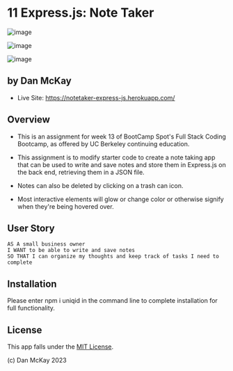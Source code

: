 # 11 Express.js: Note Taker

![image](https://img.shields.io/badge/License-MIT-slateblue.svg)

![image](https://user-images.githubusercontent.com/123746582/235347808-e7ef6c67-f910-42ea-b9c6-1413673d89d3.png)

![image](https://user-images.githubusercontent.com/123746582/235347773-6484d7f2-dc82-4649-83a9-8f9117075f41.png)


## by Dan McKay

* Live Site: https://notetaker-express-js.herokuapp.com/

## Overview

* This is an assignment for week 13 of BootCamp Spot's Full Stack Coding Bootcamp, as offered by UC Berkeley continuing education.

* This assignment is to modify starter code to create a note taking app that can be used to write and save notes and store them in Express.js on the back end, retrieving them in a JSON file.

* Notes can also be deleted by clicking on a trash can icon.

* Most interactive elements will glow or change color or otherwise signify when they're being hovered over.


## User Story
```
AS A small business owner
I WANT to be able to write and save notes
SO THAT I can organize my thoughts and keep track of tasks I need to complete
```

## Installation

Please enter npm i uniqid in the command line to complete installation for full functionality.


## License

This app falls under the [MIT License](https://choosealicense.com/licenses/mit/).

(c) Dan McKay 2023


